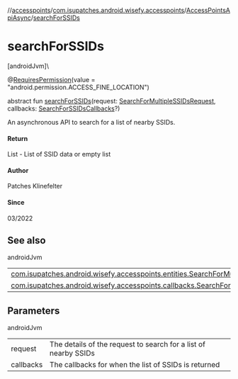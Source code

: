 //[accesspoints](../../../index.md)/[com.isupatches.android.wisefy.accesspoints](../index.md)/[AccessPointsApiAsync](index.md)/[searchForSSIDs](search-for-s-s-i-ds.md)

# searchForSSIDs

[androidJvm]\

@[RequiresPermission](https://developer.android.com/reference/kotlin/androidx/annotation/RequiresPermission.html)(value = &quot;android.permission.ACCESS_FINE_LOCATION&quot;)

abstract fun [searchForSSIDs](search-for-s-s-i-ds.md)(request: [SearchForMultipleSSIDsRequest](../../com.isupatches.android.wisefy.accesspoints.entities/-search-for-multiple-s-s-i-ds-request/index.md), callbacks: [SearchForSSIDsCallbacks](../../com.isupatches.android.wisefy.accesspoints.callbacks/-search-for-s-s-i-ds-callbacks/index.md)?)

An asynchronous API to search for a list of nearby SSIDs.

#### Return

List<SSIDData> - List of SSID data or empty list

#### Author

Patches Klinefelter

#### Since

03/2022

## See also

androidJvm

| | |
|---|---|
| [com.isupatches.android.wisefy.accesspoints.entities.SearchForMultipleSSIDsRequest](../../com.isupatches.android.wisefy.accesspoints.entities/-search-for-multiple-s-s-i-ds-request/index.md) |  |
| [com.isupatches.android.wisefy.accesspoints.callbacks.SearchForSSIDsCallbacks](../../com.isupatches.android.wisefy.accesspoints.callbacks/-search-for-s-s-i-ds-callbacks/index.md) |  |

## Parameters

androidJvm

| | |
|---|---|
| request | The details of the request to search for a list of nearby SSIDs |
| callbacks | The callbacks for when the list of SSIDs is returned |
